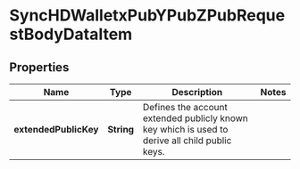 

# SyncHDWalletxPubYPubZPubRequestBodyDataItem


## Properties

Name | Type | Description | Notes
------------ | ------------- | ------------- | -------------
**extendedPublicKey** | **String** | Defines the account extended publicly known key which is used to derive all child public keys. | 



